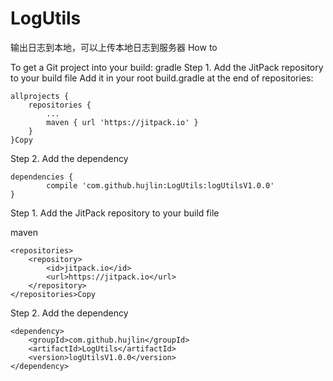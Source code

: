 # LogUtils
输出日志到本地，可以上传本地日志到服务器
How to

To get a Git project into your build:
gradle
Step 1. Add the JitPack repository to your build file
Add it in your root build.gradle at the end of repositories:

	allprojects {
		repositories {
			...
			maven { url 'https://jitpack.io' }
		}
	}Copy
Step 2. Add the dependency

	dependencies {
	        compile 'com.github.hujlin:LogUtils:logUtilsV1.0.0'
	}
  
  
  Step 1. Add the JitPack repository to your build file

maven

	<repositories>
		<repository>
		    <id>jitpack.io</id>
		    <url>https://jitpack.io</url>
		</repository>
	</repositories>Copy
Step 2. Add the dependency

	<dependency>
	    <groupId>com.github.hujlin</groupId>
	    <artifactId>LogUtils</artifactId>
	    <version>logUtilsV1.0.0</version>
	</dependency>
